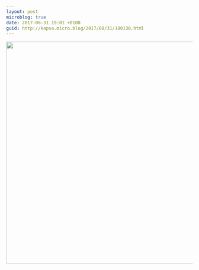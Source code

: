 ```yaml
---
layout: post
microblog: true
date: 2017-08-31 19:01 +0100
guid: http://kapsa.micro.blog/2017/08/31/180130.html
---
```



<img src="http://jeankapsa.com/uploads/2017/f488b4e99a.jpg" width="600" height="600" />
